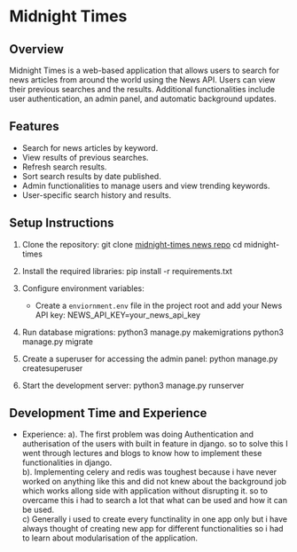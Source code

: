 # Midnight Times

## Overview
Midnight Times is a web-based application that allows users to search for news articles from around the world using the News API. Users can view their previous searches and the results. Additional functionalities include user authentication, an admin panel, and automatic background updates.

## Features
- Search for news articles by keyword.
- View results of previous searches.
- Refresh search results.
- Sort search results by date published.
- Admin functionalities to manage users and view trending keywords.
- User-specific search history and results.

## Setup Instructions
1. Clone the repository:
    git clone [midnight-times news repo](https://github.com/SomendraShekhar/news.git)
    cd midnight-times

2. Install the required libraries:
    pip install -r requirements.txt
4. Configure environment variables:
    - Create a `enviornment.env` file in the project root and add your News API key:
        NEWS_API_KEY=your_news_api_key
5. Run database migrations:
    python3 manage.py makemigrations
    python3 manage.py migrate

6. Create a superuser for accessing the admin panel:
    python manage.py createsuperuser

7. Start the development server:
    python3 manage.py runserver

## Development Time and Experience
- Experience:
    a). The first problem was doing Authentication and autherisation of the users with built in feature in django.
    so to solve this I went through lectures and blogs to know how to implement these functionalities in django.<br/>
    b). Implementing celery and redis was toughest because i have never worked on anything like this 
    and did not knew about the background job which works allong side with application without disrupting it.
    so to overcame this i had to search a lot that what can be used and how it can be used.<br/>
    c) Generally i used to create every functinality in one app only but i have always thought of creating new app 
    for different functionalities so i had to learn about modularisation of the application.    

